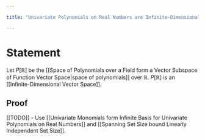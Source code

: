 ```yaml
---

title: "Univariate Polynomials on Real Numbers are Infinite-Dimensional"

---
```

# Statement
Let $P[\mathbb{R}]$ be the [[Space of Polynomials over a Field form a Vector Subspace of Function Vector Space|space of polynomials]] over $\mathbb{R}$. $P[\mathbb{R}]$ is an [[Infinite-Dimensional Vector Space]].

## Proof
[[TODO]] - Use [[Univariate Monomials form Infinite Basis for Univariate Polynomials on Real Numbers]] and [[Spanning Set Size bound Linearly Independent Set Size]].